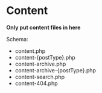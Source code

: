 # Content

**Only put content files in here**

Schema:

-   content.php
-   content-{postType}.php
-   content-archive.php
-   content-archive-{postType}.php
-   content-search.php
-   content-404.php
